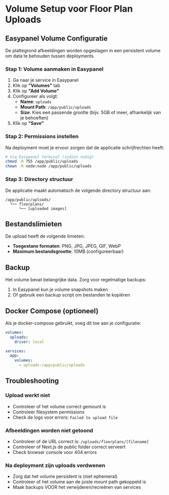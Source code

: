 # Volume Setup voor Floor Plan Uploads

## Easypanel Volume Configuratie

De plattegrond afbeeldingen worden opgeslagen in een persistent volume om data te behouden tussen deployments.

### Stap 1: Volume aanmaken in Easypanel

1. Ga naar je service in Easypanel
2. Klik op **"Volumes"** tab
3. Klik op **"Add Volume"**
4. Configureer als volgt:
   - **Name**: `uploads`
   - **Mount Path**: `/app/public/uploads`
   - **Size**: Kies een passende grootte (bijv. 5GB of meer, afhankelijk van je behoeften)
5. Klik op **"Save"**

### Stap 2: Permissions instellen

Na deployment moet je ervoor zorgen dat de applicatie schrijfrechten heeft:

```bash
# Via Easypanel terminal (indien nodig)
chmod -R 755 /app/public/uploads
chown -R node:node /app/public/uploads
```

### Stap 3: Directory structuur

De applicatie maakt automatisch de volgende directory structuur aan:
```
/app/public/uploads/
  └── floorplans/
      └── [uploaded images]
```

## Bestandslimieten

De upload heeft de volgende limieten:
- **Toegestane formaten**: PNG, JPG, JPEG, GIF, WebP
- **Maximum bestandsgrootte**: 10MB (configureerbaar)

## Backup

Het volume bevat belangrijke data. Zorg voor regelmatige backups:

1. In Easypanel kun je volume snapshots maken
2. Of gebruik een backup script om bestanden te kopiëren

## Docker Compose (optioneel)

Als je docker-compose gebruikt, voeg dit toe aan je configuratie:

```yaml
volumes:
  uploads:
    driver: local

services:
  app:
    volumes:
      - uploads:/app/public/uploads
```

## Troubleshooting

### Upload werkt niet
- Controleer of het volume correct gemount is
- Controleer filesystem permissions
- Check de logs voor errors: `Failed to upload file`

### Afbeeldingen worden niet getoond
- Controleer of de URL correct is: `/uploads/floorplans/[filename]`
- Controleer of Next.js de public folder correct serveert
- Check browser console voor 404 errors

### Na deployment zijn uploads verdwenen
- Zorg dat het volume persistent is (niet ephemeral)
- Controleer of het volume aan de juiste mount path gekoppeld is
- Maak backups VOOR het verwijderen/recreëren van services

